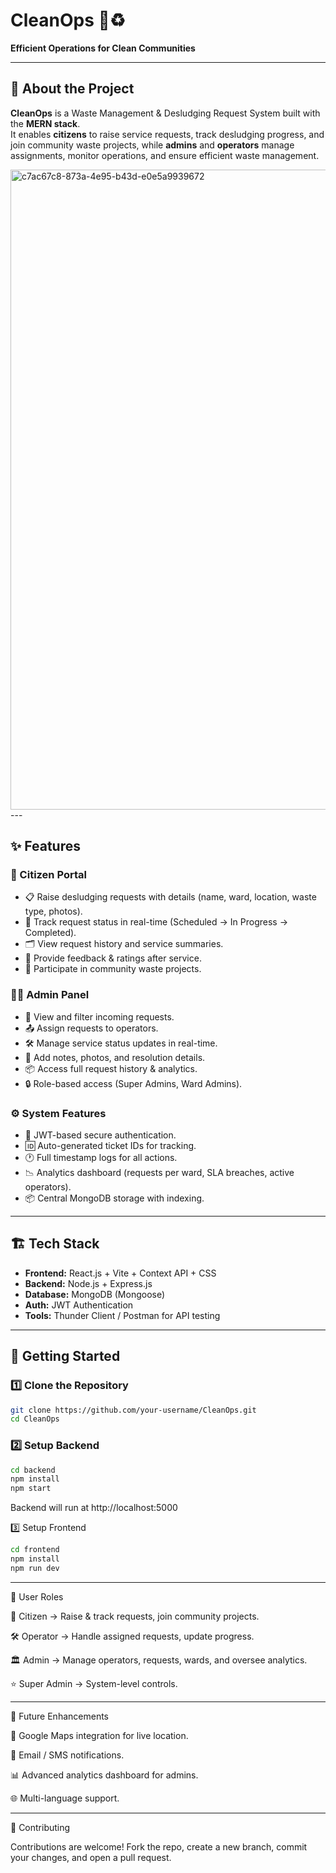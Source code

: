 # CleanOps 🚛♻️  
**Efficient Operations for Clean Communities**

---

## 📖 About the Project
**CleanOps** is a Waste Management & Desludging Request System built with the **MERN stack**.  
It enables **citizens** to raise service requests, track desludging progress, and join community waste projects, while **admins** and **operators** manage assignments, monitor operations, and ensure efficient waste management.  

<img width="1536" height="1024" alt="c7ac67c8-873a-4e95-b43d-e0e5a9939672" src="https://github.com/user-attachments/assets/71374076-2ce4-483a-a8ef-dc34e90ec742" />
---

## ✨ Features

### 👥 Citizen Portal
- 📋 Raise desludging requests with details (name, ward, location, waste type, photos).  
- 📱 Track request status in real-time (Scheduled → In Progress → Completed).  
- 🗂️ View request history and service summaries.  
- 📨 Provide feedback & ratings after service.  
- 📢 Participate in community waste projects.  

### 🧑‍💼 Admin Panel
- 📃 View and filter incoming requests.  
- 📤 Assign requests to operators.  
- 🛠️ Manage service status updates in real-time.  
- 📝 Add notes, photos, and resolution details.  
- 📦 Access full request history & analytics.  
- 🔒 Role-based access (Super Admins, Ward Admins).  

### ⚙️ System Features
- 🔐 JWT-based secure authentication.  
- 🆔 Auto-generated ticket IDs for tracking.  
- 🕐 Full timestamp logs for all actions.  
- 📉 Analytics dashboard (requests per ward, SLA breaches, active operators).  
- 📦 Central MongoDB storage with indexing.  

---

## 🏗️ Tech Stack
- **Frontend:** React.js + Vite + Context API + CSS  
- **Backend:** Node.js + Express.js  
- **Database:** MongoDB (Mongoose)  
- **Auth:** JWT Authentication  
- **Tools:** Thunder Client / Postman for API testing  

---

## 🚀 Getting Started

### 1️⃣ Clone the Repository
```bash
git clone https://github.com/your-username/CleanOps.git
cd CleanOps

```

### 2️⃣ Setup Backend
```bash
cd backend
npm install
npm start
```
Backend will run at http://localhost:5000

3️⃣ Setup Frontend
```bash
cd frontend
npm install
npm run dev
```

---

🔑 User Roles

👤 Citizen → Raise & track requests, join community projects.

🛠️ Operator → Handle assigned requests, update progress.

🏛️ Admin → Manage operators, requests, wards, and oversee analytics.

⭐ Super Admin → System-level controls.

---

🎯 Future Enhancements

📍 Google Maps integration for live location.

🔔 Email / SMS notifications.

📊 Advanced analytics dashboard for admins.

🌐 Multi-language support.

---

🤝 Contributing

Contributions are welcome!
Fork the repo, create a new branch, commit your changes, and open a pull request.

